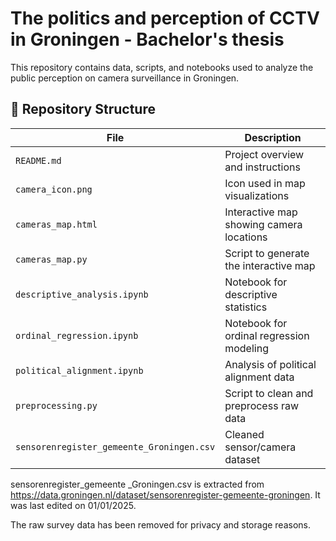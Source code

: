 # The politics and perception of CCTV in Groningen - Bachelor's thesis
This repository contains data, scripts, and notebooks used to analyze the public perception on camera surveillance in Groningen. 

## 📂 Repository Structure
| File                                      | Description                              |
| ----------------------------------------- | ---------------------------------------- |
| `README.md`                               | Project overview and instructions        |
| `camera_icon.png`                         | Icon used in map visualizations          |
| `cameras_map.html`                        | Interactive map showing camera locations |
| `cameras_map.py`                          | Script to generate the interactive map   |
| `descriptive_analysis.ipynb`              | Notebook for descriptive statistics      |
| `ordinal_regression.ipynb`                | Notebook for ordinal regression modeling |
| `political_alignment.ipynb`               | Analysis of political alignment data     |
| `preprocessing.py`                        | Script to clean and preprocess raw data  |
| `sensorenregister_gemeente_Groningen.csv` | Cleaned sensor/camera dataset            |

sensorenregister_gemeente _Groningen.csv is extracted from https://data.groningen.nl/dataset/sensorenregister-gemeente-groningen. It was last edited on 01/01/2025.

The raw survey data has been removed for privacy and storage reasons.
